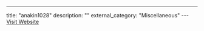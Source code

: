 ---
title: "anakin1028"
description: ""
external_category: "Miscellaneous"
---[Visit Website](https://github.com/anakin1028)

